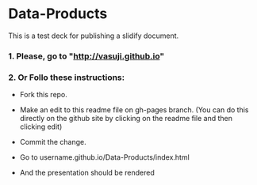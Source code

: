 Data-Products
==============

This is a test deck for publishing a slidify document.

### 1. Please, go to "http://vasuji.github.io"
### 2. Or Follo these instructions:
- Fork this repo.

- Make an edit to this readme file on gh-pages branch. (You can do this directly on the github site by clicking on the readme file and then clicking edit)

- Commit the change.

- Go to username.github.io/Data-Products/index.html

- And the presentation should be rendered


